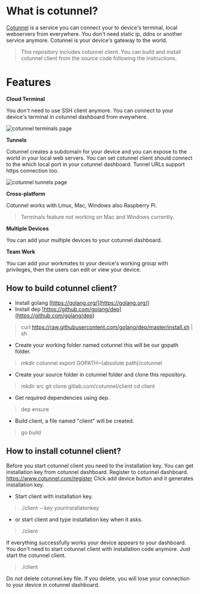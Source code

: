 # What is cotunnel?
[Cotunnel](https://www.cotunnel.com) is a service you can connect your to device's terminal, local webservers from everywhere. You don't need static ip, ddns or another service anymore. Cotunnel is your device's gateway to the world. 

> This repository includes cotunnel client. You can build and install cotunnel client from the source code following the instructions.

# Features

**Cloud Terminal**

You don't need to use SSH client anymore. You can connect to your device's terminal in cotunnel dashboard from eveywhere.

![cotunnel terminals page](https://cotunnel.s3.amazonaws.com/static/1.png)

**Tunnels**

Cotunnel creates a subdomain for your device and you can expose to the world in your local web servers. You can set cotunnel client should connect to the which local port in your cotunnel dashboard. Tunnel URLs support https connection too.

![cotunnel tunnels page](https://cotunnel.s3.amazonaws.com/static/3.png)

**Cross-platform** 

Cotunnel works with Linux, Mac, Windows also Raspberry Pi. 
> Terminals feature not working on Mac and Windows currently.

**Multiple Devices**

You can add your multiple devices to your cotunnel dashboard.

**Team Work**

You can add your workmates to your device's working group with privileges, then the users can edit or view your device. 

## How to build cotunnel client?

 - Install golang [https://golang.org/](https://golang.org/)
 - Install dep [https://github.com/golang/dep](https://github.com/golang/dep)
 >curl https://raw.githubusercontent.com/golang/dep/master/install.sh | sh
 - Create your working folder named cotunnel this will be our gopath folder.
 >mkdir cotunnel
 >export GOPATH=(absolute path)/cotunnel
 - Create your source folder in cotunnel folder and clone this repository.
 >mkdir src
 >git clone gitlab.com/cotunnel/client
 >cd client
 - Get required dependencies using dep.
 >dep ensure
 - Build client, a file named "client" will be created.
 > go build

## How to install cotunnel client?

Before you start cotunnel client you need to the installation key. You can get installation key from cotunnel dashboard. Register to cotunnel dashboard. https://www.cotunnel.com/register Click add device button and it generates installation key.

- Start client with installation key.
> ./client --key yourinstallatonkey

- or start client and type installation key when it asks.
> ./client

If everything successfully works your device appears to your dashboard. You don't need to start cotunnel client with installation code anymore. Just start the cotunnel client.
> ./client
 
Do not delete cotunnel.key file. If you delete, you will lose your connection to your device in cotunnel dashboard. 
